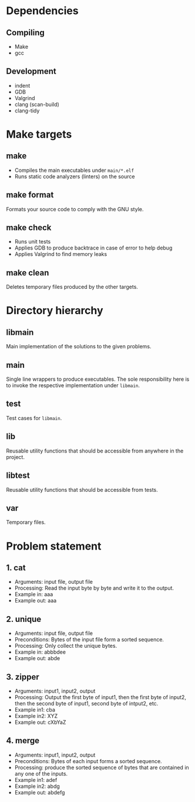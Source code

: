 # Dependencies

## Compiling

* Make
* gcc

## Development

* indent
* GDB
* Valgrind
* clang (scan-build)
* clang-tidy

# Make targets

## make

* Compiles the main executables under `main/*.elf`
* Runs static code analyzers (linters) on the source

## make format

Formats your source code to comply with the GNU style.

## make check

* Runs unit tests
* Applies GDB to produce backtrace in case of error to help debug
* Applies Valgrind to find memory leaks

## make clean

Deletes temporary files produced by the other targets.

# Directory hierarchy

## libmain

Main implementation of the solutions to the given problems.

## main

Single line wrappers to produce executables.
The sole responsibility here is to invoke the respective implementation
under `libmain`.

## test

Test cases for `libmain`.

## lib

Reusable utility functions that should be accessible from anywhere
in the project.

## libtest

Reusable utility functions that should be accessible from tests.

## var

Temporary files.

# Problem statement

## 1. cat

* Arguments: input file, output file
* Processing: Read the input byte by byte and write it to the output.
* Example in: aaa
* Example out: aaa

## 2. unique

* Arguments: input file, output file
* Preconditions: Bytes of the input file form a sorted sequence.
* Processing: Only collect the unique bytes.
* Example in: abbbdee
* Example out: abde

## 3. zipper

* Arguments: input1, input2, output
* Processing: Output the first byte of input1, then the first byte of
  input2, then the second byte of input1, second byte of intput2, etc.
* Example in1: cba
* Example in2: XYZ
* Example out: cXbYaZ

## 4. merge

* Arguments: input1, input2, output
* Preconditions: Bytes of each input forms a sorted sequence.
* Processing: produce the sorted sequence of bytes that are contained
  in any one of the inputs.
* Example in1: adef
* Example in2: abdg
* Example out: abdefg
